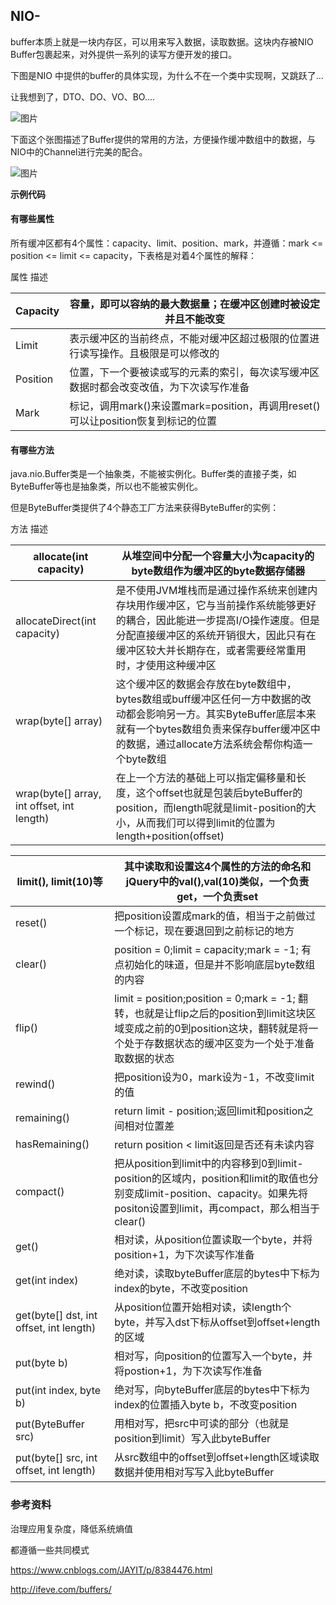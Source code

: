 ## NIO-



buffer本质上就是一块内存区，可以用来写入数据，读取数据。这块内存被NIO Buffer包裹起来，对外提供一系列的读写方便开发的接口。



下图是NIO 中提供的buffer的具体实现，为什么不在一个类中实现啊，又跳跃了...

让我想到了，DTO、DO、VO、BO....


![图片](https://mmbiz.qpic.cn/mmbiz_png/PNzW2yzfW9k8scDv4J9dAfKdqicQq5Azu5nbgHuicfWT1ZgicRkurlqbicGstPicuJ5dDPrRIGQLicXtuxtYBoJAFIxQ/640?wx_fmt=png&wxfrom=5&wx_lazy=1&wx_co=1)





下面这个张图描述了Buffer提供的常用的方法，方便操作缓冲数组中的数据，与NIO中的Channel进行完美的配合。

![图片](https://mmbiz.qpic.cn/mmbiz_png/PNzW2yzfW9k8scDv4J9dAfKdqicQq5AzuGDsBWId2tSbaa6KiaficGkjYmUK4ky9lliczPFCp3xzOaQiaNNGGjbvq9w/640?wx_fmt=png&wxfrom=5&wx_lazy=1&wx_co=1)







**示例代码**





#### 有哪些属性



所有缓冲区都有4个属性：capacity、limit、position、mark，并遵循：mark <= position <= limit <= capacity，下表格是对着4个属性的解释：

属性 描述





| Capacity | 容量，即可以容纳的最大数据量；在缓冲区创建时被设定并且不能改变 |
| -------- | ------------------------------------------------------------ |
| Limit    | 表示缓冲区的当前终点，不能对缓冲区超过极限的位置进行读写操作。且极限是可以修改的 |
| Position | 位置，下一个要被读或写的元素的索引，每次读写缓冲区数据时都会改变改值，为下次读写作准备 |
| Mark     | 标记，调用mark()来设置mark=position，再调用reset()可以让position恢复到标记的位置 |







#### 有哪些方法

java.nio.Buffer类是一个抽象类，不能被实例化。Buffer类的直接子类，如ByteBuffer等也是抽象类，所以也不能被实例化。

但是ByteBuffer类提供了4个静态工厂方法来获得ByteBuffer的实例：

方法 描述



| allocate(int capacity)                      | 从堆空间中分配一个容量大小为capacity的byte数组作为缓冲区的byte数据存储器 |
| ------------------------------------------- | ------------------------------------------------------------ |
| allocateDirect(int capacity)                | 是不使用JVM堆栈而是通过操作系统来创建内存块用作缓冲区，它与当前操作系统能够更好的耦合，因此能进一步提高I/O操作速度。但是分配直接缓冲区的系统开销很大，因此只有在缓冲区较大并长期存在，或者需要经常重用时，才使用这种缓冲区 |
| wrap(byte[] array)                          | 这个缓冲区的数据会存放在byte数组中，bytes数组或buff缓冲区任何一方中数据的改动都会影响另一方。其实ByteBuffer底层本来就有一个bytes数组负责来保存buffer缓冲区中的数据，通过allocate方法系统会帮你构造一个byte数组 |
| wrap(byte[] array,  int offset, int length) | 在上一个方法的基础上可以指定偏移量和长度，这个offset也就是包装后byteBuffer的position，而length呢就是limit-position的大小，从而我们可以得到limit的位置为length+position(offset) |



| **limit(), limit(10)等**                | **其中读取和设置这4个属性的方法的命名和jQuery中的val(),val(10)类似，一个负责get，一个负责set** |
| --------------------------------------- | ------------------------------------------------------------ |
| reset()                                 | 把position设置成mark的值，相当于之前做过一个标记，现在要退回到之前标记的地方 |
| clear()                                 | position = 0;limit = capacity;mark = -1;  有点初始化的味道，但是并不影响底层byte数组的内容 |
| flip()                                  | limit = position;position = 0;mark = -1;  翻转，也就是让flip之后的position到limit这块区域变成之前的0到position这块，翻转就是将一个处于存数据状态的缓冲区变为一个处于准备取数据的状态 |
| rewind()                                | 把position设为0，mark设为-1，不改变limit的值                 |
| remaining()                             | return limit - position;返回limit和position之间相对位置差    |
| hasRemaining()                          | return position < limit返回是否还有未读内容                  |
| compact()                               | 把从position到limit中的内容移到0到limit-position的区域内，position和limit的取值也分别变成limit-position、capacity。如果先将positon设置到limit，再compact，那么相当于clear() |
| get()                                   | 相对读，从position位置读取一个byte，并将position+1，为下次读写作准备 |
| get(int index)                          | 绝对读，读取byteBuffer底层的bytes中下标为index的byte，不改变position |
| get(byte[] dst, int offset, int length) | 从position位置开始相对读，读length个byte，并写入dst下标从offset到offset+length的区域 |
| put(byte b)                             | 相对写，向position的位置写入一个byte，并将postion+1，为下次读写作准备 |
| put(int index, byte b)                  | 绝对写，向byteBuffer底层的bytes中下标为index的位置插入byte b，不改变position |
| put(ByteBuffer src)                     | 用相对写，把src中可读的部分（也就是position到limit）写入此byteBuffer |
| put(byte[] src, int offset, int length) | 从src数组中的offset到offset+length区域读取数据并使用相对写写入此byteBuffer |



### 参考资料

治理应用复杂度，降低系统熵值

都遵循一些共同模式

https://www.cnblogs.com/JAYIT/p/8384476.html

http://ifeve.com/buffers/

